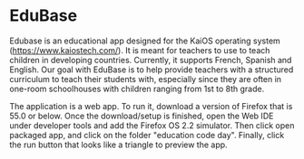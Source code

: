 # EduBase
Edubase is an educational app designed for the KaiOS operating system (https://www.kaiostech.com/). It is meant for teachers to use to teach children in developing countries. Currently, it supports French, Spanish and English. Our goal with EduBase is to help provide teachers with a structured curriculum to teach their students with, especially since they are often in one-room schoolhouses with children ranging from 1st to 8th grade.

The application is a web app. To run it, download a version of Firefox that is 55.0 or below. Once the download/setup is finished, open the Web IDE under developer tools and add the Firefox OS 2.2 simulator. Then click open packaged app, and click on the folder "education code day". Finally, click the run button that looks like a triangle to preview the app.
